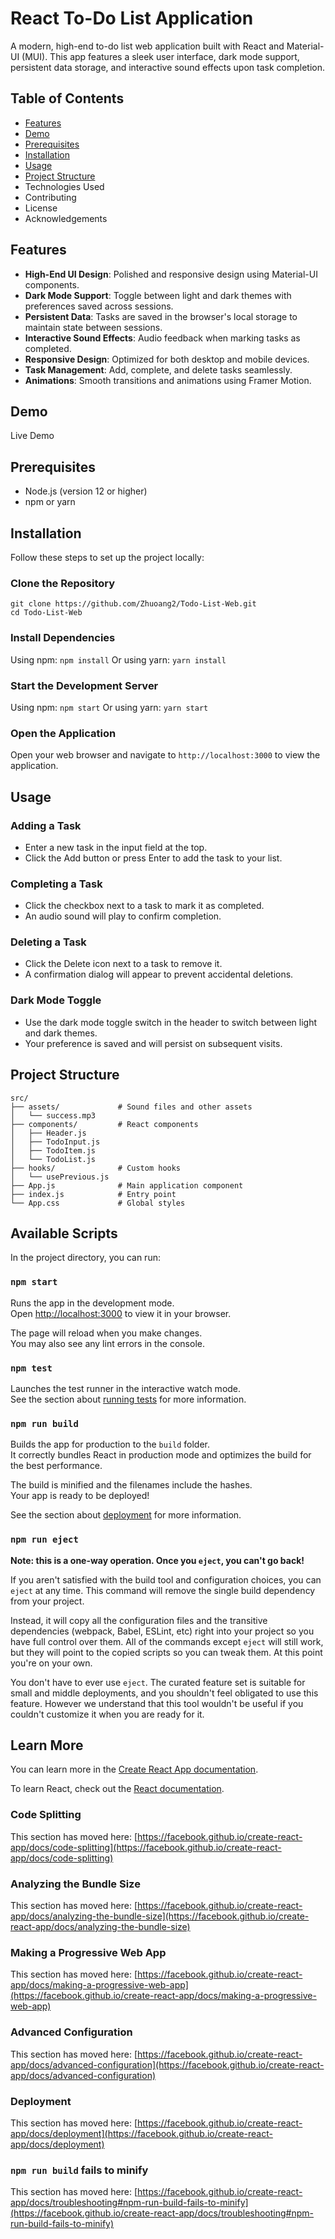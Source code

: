 # React To-Do List Application

A modern, high-end to-do list web application built with React and Material-UI (MUI). This app features a sleek user interface, dark mode support, persistent data storage, and interactive sound effects upon task completion.

## Table of Contents

- [Features](#features)
- [Demo](#demo)
- [Prerequisites](#prerequisites)
- [Installation](#installation)
- [Usage](#usage)
- [Project Structure](#project_structure)
- Technologies Used
- Contributing
- License
- Acknowledgements

## Features

- **High-End UI Design**: Polished and responsive design using Material-UI components.
- **Dark Mode Support**: Toggle between light and dark themes with preferences saved across sessions.
- **Persistent Data**: Tasks are saved in the browser's local storage to maintain state between sessions.
- **Interactive Sound Effects**: Audio feedback when marking tasks as completed.
- **Responsive Design**: Optimized for both desktop and mobile devices.
- **Task Management**: Add, complete, and delete tasks seamlessly.
- **Animations**: Smooth transitions and animations using Framer Motion.

## Demo

Live Demo

## Prerequisites

- Node.js (version 12 or higher)
- npm or yarn

## Installation

Follow these steps to set up the project locally:
### Clone the Repository

  ```
  git clone https://github.com/Zhuoang2/Todo-List-Web.git
  cd Todo-List-Web
  ```
### Install Dependencies
Using npm: `npm install` Or using yarn: `yarn install`

### Start the Development Server
Using npm: `npm start` Or using yarn: `yarn start`

### Open the Application
Open your web browser and navigate to `http://localhost:3000` to view the application.

## Usage

### Adding a Task
- Enter a new task in the input field at the top.
- Click the Add button or press Enter to add the task to your list.
### Completing a Task
- Click the checkbox next to a task to mark it as completed.
- An audio sound will play to confirm completion.
### Deleting a Task
- Click the Delete icon next to a task to remove it.
- A confirmation dialog will appear to prevent accidental deletions.
### Dark Mode Toggle
- Use the dark mode toggle switch in the header to switch between light and dark themes.
- Your preference is saved and will persist on subsequent visits.

## Project Structure

```
src/
├── assets/             # Sound files and other assets
│   └── success.mp3
├── components/         # React components
│   ├── Header.js
│   ├── TodoInput.js
│   ├── TodoItem.js
│   └── TodoList.js
├── hooks/              # Custom hooks
│   └── usePrevious.js
├── App.js              # Main application component
├── index.js            # Entry point
└── App.css             # Global styles
```

## Available Scripts

In the project directory, you can run:

### `npm start`

Runs the app in the development mode.\
Open [http://localhost:3000](http://localhost:3000) to view it in your browser.

The page will reload when you make changes.\
You may also see any lint errors in the console.

### `npm test`

Launches the test runner in the interactive watch mode.\
See the section about [running tests](https://facebook.github.io/create-react-app/docs/running-tests) for more information.

### `npm run build`

Builds the app for production to the `build` folder.\
It correctly bundles React in production mode and optimizes the build for the best performance.

The build is minified and the filenames include the hashes.\
Your app is ready to be deployed!

See the section about [deployment](https://facebook.github.io/create-react-app/docs/deployment) for more information.

### `npm run eject`

**Note: this is a one-way operation. Once you `eject`, you can't go back!**

If you aren't satisfied with the build tool and configuration choices, you can `eject` at any time. This command will remove the single build dependency from your project.

Instead, it will copy all the configuration files and the transitive dependencies (webpack, Babel, ESLint, etc) right into your project so you have full control over them. All of the commands except `eject` will still work, but they will point to the copied scripts so you can tweak them. At this point you're on your own.

You don't have to ever use `eject`. The curated feature set is suitable for small and middle deployments, and you shouldn't feel obligated to use this feature. However we understand that this tool wouldn't be useful if you couldn't customize it when you are ready for it.

## Learn More

You can learn more in the [Create React App documentation](https://facebook.github.io/create-react-app/docs/getting-started).

To learn React, check out the [React documentation](https://reactjs.org/).

### Code Splitting

This section has moved here: [https://facebook.github.io/create-react-app/docs/code-splitting](https://facebook.github.io/create-react-app/docs/code-splitting)

### Analyzing the Bundle Size

This section has moved here: [https://facebook.github.io/create-react-app/docs/analyzing-the-bundle-size](https://facebook.github.io/create-react-app/docs/analyzing-the-bundle-size)

### Making a Progressive Web App

This section has moved here: [https://facebook.github.io/create-react-app/docs/making-a-progressive-web-app](https://facebook.github.io/create-react-app/docs/making-a-progressive-web-app)

### Advanced Configuration

This section has moved here: [https://facebook.github.io/create-react-app/docs/advanced-configuration](https://facebook.github.io/create-react-app/docs/advanced-configuration)

### Deployment

This section has moved here: [https://facebook.github.io/create-react-app/docs/deployment](https://facebook.github.io/create-react-app/docs/deployment)

### `npm run build` fails to minify

This section has moved here: [https://facebook.github.io/create-react-app/docs/troubleshooting#npm-run-build-fails-to-minify](https://facebook.github.io/create-react-app/docs/troubleshooting#npm-run-build-fails-to-minify)
